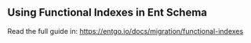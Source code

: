 ## Using Functional Indexes in Ent Schema

Read the full guide in: https://entgo.io/docs/migration/functional-indexes